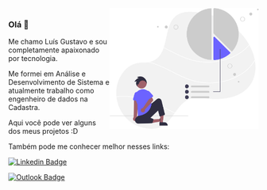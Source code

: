 <img align="right" src="Personal_goals_re_iow7.svg" width="300"/>

### Olá 👋

Me chamo Luís Gustavo e sou completamente apaixonado por tecnologia.

Me formei em Análise e Desenvolvimento de Sistema e atualmente trabalho como engenheiro de dados na Cadastra.

Aqui você pode ver alguns dos meus projetos :D

Também pode me conhecer melhor nesses links:

[![Linkedin Badge](https://img.shields.io/badge/-luís-gustavo/-6633cc?style=flat-square&logo=Linkedin&logoColor=white&link=https://www.linkedin.com/in/luís-gustavo/)](mailto:https://www.linkedin.com/in/luís-gustavo/) 

[![Outlook Badge](https://img.shields.io/badge/-profissional.gustavo@outlook.com-6633cc?style=flat-square&logo=Microsoft&logoColor=white&link=mailto:profissional.gustavo@outlook.com)](mailto:profissional.gustavo@outlook.com)


<!--
**Rickemm/Rickemm** is a ✨ _special_ ✨ repository because its `README.md` (this file) appears on your GitHub profile.

Here are some ideas to get you started:

- 🔭 I’m currently working on ...
- 🌱 I’m currently learning ...
- 👯 I’m looking to collaborate on ...
- 🤔 I’m looking for help with ...
- 💬 Ask me about ...
- 📫 How to reach me: ...
- 😄 Pronouns: ...
- ⚡ Fun fact: ...
-->
